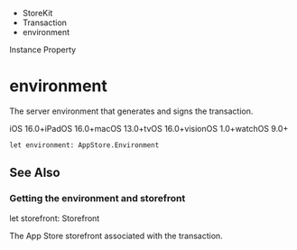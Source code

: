 

- StoreKit
- Transaction
-  environment 

Instance Property

# environment

The server environment that generates and signs the transaction.

iOS 16.0+iPadOS 16.0+macOS 13.0+tvOS 16.0+visionOS 1.0+watchOS 9.0+

``` source
let environment: AppStore.Environment
```

## See Also

### Getting the environment and storefront

let storefront: Storefront

The App Store storefront associated with the transaction.

